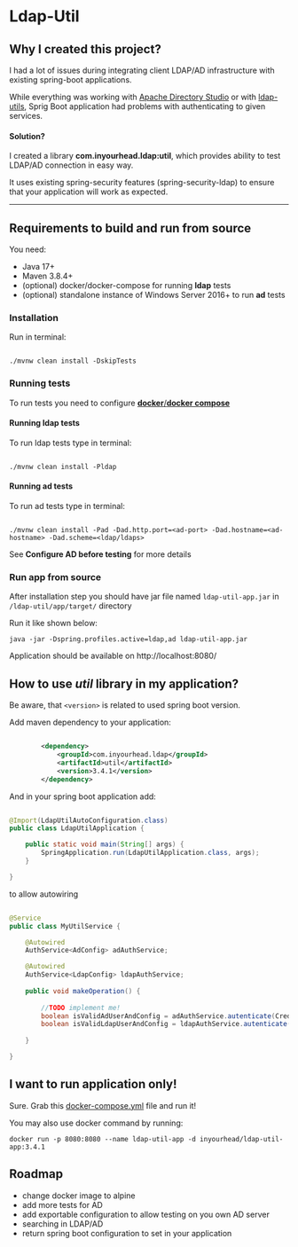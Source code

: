 # Ldap-Util


## Why I created this project?

I had a lot of issues during integrating client LDAP/AD infrastructure with existing spring-boot applications. 

While everything was working with [Apache Directory Studio](https://directory.apache.org/studio/) or with [ldap-utils](https://ubuntu.com/server/docs/install-and-configure-ldap), Sprig Boot application had problems with authenticating to given services.

#### Solution?

I created a library **com.inyourhead.ldap:util**, which provides ability to test LDAP/AD connection in easy way. 

It uses existing spring-security features (spring-security-ldap) to ensure that your application will work as expected.
___

## Requirements to build and run from source

You need:

- Java 17+
- Maven 3.8.4+
- (optional) docker/docker-compose for running **ldap** tests
- (optional) standalone instance of Windows Server 2016+ to run **ad** tests

### Installation

Run in terminal:

```shell

./mvnw clean install -DskipTests

```

### Running tests

To run tests you need to configure [**docker**/**docker compose**](https://docs.docker.com/compose/install/)

#### Running ldap tests

To run ldap tests type in terminal: 

```shell

./mvnw clean install -Pldap

```

#### Running ad tests

To run ad tests type in terminal:

```shell

./mvnw clean install -Pad -Dad.http.port=<ad-port> -Dad.hostname=<ad-hostname> -Dad.scheme=<ldap/ldaps>

```

See **Configure AD before testing** for more details

### Run app from source

After installation step you should have jar file named `ldap-util-app.jar` in `/ldap-util/app/target/` directory

Run it like shown below:

```shell
java -jar -Dspring.profiles.active=ldap,ad ldap-util-app.jar
```

Application should be available on http://localhost:8080/

## How to use *util* library in my application?

Be aware, that `<version>` is related to used spring boot version.

Add maven dependency to your application:

```xml

        <dependency>
            <groupId>com.inyourhead.ldap</groupId>
            <artifactId>util</artifactId>
            <version>3.4.1</version>
        </dependency>

```

And in your spring boot application add:

```java

@Import(LdapUtilAutoConfiguration.class)
public class LdapUtilApplication {

    public static void main(String[] args) {
        SpringApplication.run(LdapUtilApplication.class, args);
    }

}
```

to allow autowiring 

```java 

@Service
public class MyUtilService {

    @Autowired
    AuthService<AdConfig> adAuthService;

    @Autowired
    AuthService<LdapConfig> ldapAuthService;
    
    public void makeOperation() {
        
        //TODO implement me!
        boolean isValidAdUserAndConfig = adAuthService.autenticate(Credentials, AdConfig);
        boolean isValidLdapUserAndConfig = ldapAuthService.autenticate(Credentials, LdapConfig);
        
    }

}

```

## I want to run application only!

Sure. Grab this  [docker-compose.yml](./ldap-util-app/docker-compose.yml) file and run it!

You may also use docker command by running:

```shell
docker run -p 8080:8080 --name ldap-util-app -d inyourhead/ldap-util-app:3.4.1 
```

## Roadmap

- change docker image to alpine
- add more tests for AD
- add exportable configuration to allow testing on you own AD server
- searching in LDAP/AD
- return spring boot configuration to set in your application